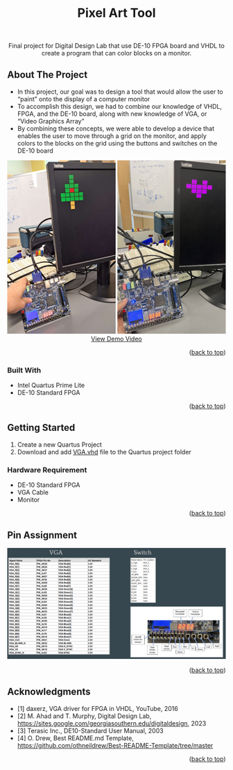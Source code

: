 <!-- Improved compatibility of back to top link: See: https://github.com/othneildrew/Best-README-Template/pull/73 -->
<a name="readme-top"></a>
<!--
*** Thanks for checking out the Best-README-Template. If you have a suggestion
*** that would make this better, please fork the repo and create a pull request
*** or simply open an issue with the tag "enhancement".
*** Don't forget to give the project a star!
*** Thanks again! Now go create something AMAZING! :D
-->



<!-- PROJECT SHIELDS -->
<!--
*** I'm using markdown "reference style" links for readability.
*** Reference links are enclosed in brackets [ ] instead of parentheses ( ).
*** See the bottom of this document for the declaration of the reference variables
*** for contributors-url, forks-url, etc. This is an optional, concise syntax you may use.
*** https://www.markdownguide.org/basic-syntax/#reference-style-links
-->




<!-- PROJECT LOGO -->
<br />

<h1 align="center">Pixel Art Tool</h1>
<br />
  <p align="center">
    Final project for Digital Design Lab that use DE-10 FPGA board and VHDL to create a program that can color blocks on a monitor.
  </p>
</div>



<!-- ABOUT THE PROJECT -->
## About The Project

* In this project, our goal was to design a tool that would allow the user to “paint” onto the display of a computer monitor 
* To accomplish this design, we had to combine our knowledge of VHDL, FPGA, and the DE-10 board, along with new knowledge of VGA, or “Video Graphics Array”
* By combining these concepts, we were able to develop a device that enables the user to move through a grid on the monitor, and apply colors to the blocks on the grid using the buttons and switches on the DE-10 board


<div align="center">
  <a>
    <img src="Tree.png" alt="Tree Demo Image" width="250" height="400">
    <img src="Heart.png" alt="Heart Demo Image" width="250" height="400">
  </a>
   <br />
  <a href="https://youtu.be/IaCkFQVwQhc">View Demo Video</a>
</div>


<p align="right">(<a href="#readme-top">back to top</a>)</p>



### Built With

* Intel Quartus Prime Lite
* DE-10 Standard FPGA

<p align="right">(<a href="#readme-top">back to top</a>)</p>



<!-- GETTING STARTED -->
## Getting Started

1. Create a new Quartus Project
2. Download and add <a href="https://github.com/Jackm410/Digital-Design-Final/blob/main/VGA.vhd">VGA.vhd</a> file to the Quartus project folder

### Hardware Requirement 

* DE-10 Standard FPGA
* VGA Cable
* Monitor

<p align="right">(<a href="#readme-top">back to top</a>)</p>



<!-- USAGE EXAMPLES -->
## Pin Assignment

<div align="center">
  <a>
    <img src="Pin Assignment.png" alt="Pin Assignment">
  </a>
</div>
<p align="right">(<a href="#readme-top">back to top</a>)</p>




<!-- ACKNOWLEDGMENTS -->
## Acknowledgments

* [1] daxerz, VGA driver for FPGA in VHDL, YouTube, 2016
* [2] M. Ahad and T. Murphy, Digital Design Lab, https://sites.google.com/georgiasouthern.edu/digitaldesign, 2023
* [3] Terasic Inc., DE10-Standard User Manual, 2003
* [4] O. Drew, Best README.md Template, https://github.com/othneildrew/Best-README-Template/tree/master

<p align="right">(<a href="#readme-top">back to top</a>)</p>


